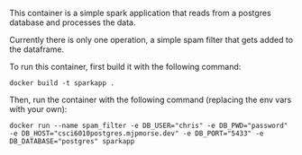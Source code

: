 This container is a simple spark application that reads from a postgres database and processes the data.

Currently there is only one operation, a simple spam filter that gets added to the dataframe.

To run this container, first build it with the following command:

```
docker build -t sparkapp .
```

Then, run the container with the following command (replacing the env vars with your own):

```
docker run --name spam_filter -e DB_USER="chris" -e DB_PWD="password" -e DB_HOST="csci6010postgres.mjpmorse.dev" -e DB_PORT="5433" -e DB_DATABASE="postgres" sparkapp
```